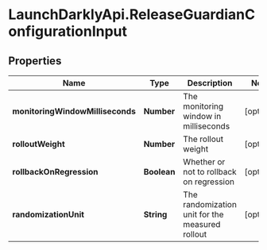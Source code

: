 # LaunchDarklyApi.ReleaseGuardianConfigurationInput

## Properties

Name | Type | Description | Notes
------------ | ------------- | ------------- | -------------
**monitoringWindowMilliseconds** | **Number** | The monitoring window in milliseconds | [optional] 
**rolloutWeight** | **Number** | The rollout weight | [optional] 
**rollbackOnRegression** | **Boolean** | Whether or not to rollback on regression | [optional] 
**randomizationUnit** | **String** | The randomization unit for the measured rollout | [optional] 


